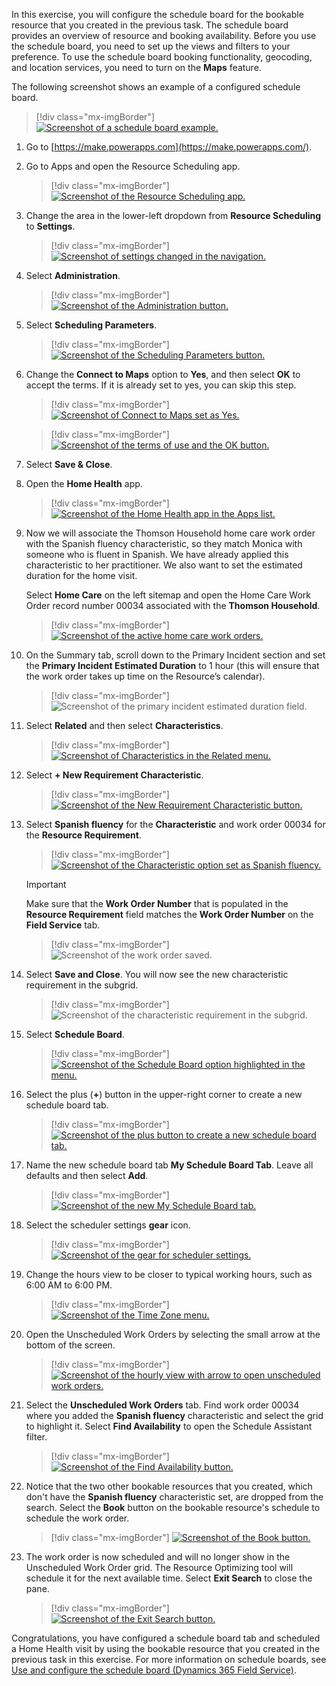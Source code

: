 In this exercise, you will configure the schedule board for the bookable resource that you created in the previous task. The schedule board provides an overview of resource and booking availability. Before you use the schedule board, you need to set up the views and filters to your preference. To use the schedule board booking functionality, geocoding, and location services, you need to turn on the **Maps** feature.

The following screenshot shows an example of a configured schedule board.

> [!div class="mx-imgBorder"]
> [![Screenshot of a schedule board example.](../media/schedule-board.png)](../media/schedule-board.png#lightbox)

1.  Go to [https://make.powerapps.com](https://make.powerapps.com/).

1.  Go to Apps and open the Resource Scheduling app.

	> [!div class="mx-imgBorder"]
	> [![Screenshot of the Resource Scheduling app.](../media/resource-scheduling.png)](../media/resource-scheduling.png#lightbox)

1.  Change the area in the lower-left dropdown from **Resource Scheduling** to **Settings**.

	> [!div class="mx-imgBorder"]
	> [![Screenshot of settings changed in the navigation.](../media/settings.png)](../media/settings.png#lightbox)

1.  Select **Administration**.

	> [!div class="mx-imgBorder"]
	> [![Screenshot of the Administration button.](../media/administration.png)](../media/administration.png#lightbox)

1.  Select **Scheduling Parameters**.

	> [!div class="mx-imgBorder"]
	> [![Screenshot of the Scheduling Parameters button.](../media/scheduling-parameters.png)](../media/scheduling-parameters.png#lightbox)

1.  Change the **Connect to Maps** option to **Yes**, and then select **OK** to accept the terms. If it is already set to yes, you can skip this step. 

	> [!div class="mx-imgBorder"]
	> [![Screenshot of Connect to Maps set as Yes.](../media/connect-maps.png)](../media/connect-maps.png#lightbox)

	> [!div class="mx-imgBorder"]
	> [![Screenshot of the terms of use and the OK button.](../media/terms.png)](../media/terms.png#lightbox)

1.  Select **Save & Close**.

1.  Open the **Home Health** app.

	> [!div class="mx-imgBorder"]
	> [![Screenshot of the Home Health app in the Apps list.](../media/home-health-app.png)](../media/home-health-app.png#lightbox)

1.  Now we will associate the Thomson Household home care work order with the Spanish fluency characteristic, so they match Monica with someone who is fluent in Spanish.  We have already applied this characteristic to her practitioner. We also want to set the estimated duration for the home visit.

	Select **Home Care** on the left sitemap and open the Home Care Work Order record number 00034 associated with the **Thomson Household**.

	> [!div class="mx-imgBorder"]
	> [![Screenshot of the active home care work orders.](../media/home-care-record.png)](../media/home-care-record.png#lightbox)

1. On the Summary tab, scroll down to the Primary Incident section and set the **Primary Incident Estimated Duration** to 1 hour (this will ensure that the work order takes up time on the Resource’s calendar).

	> [!div class="mx-imgBorder"]
	> ![Screenshot of the primary incident estimated duration field.](../media/primary-incident-duration.png)

1. Select **Related** and then select **Characteristics**.

	> [!div class="mx-imgBorder"]
	> [![Screenshot of Characteristics in the Related menu.](../media/characteristics.png)](../media/characteristics.png#lightbox)

1. Select **+ New Requirement Characteristic**.

	> [!div class="mx-imgBorder"]
	> [![Screenshot of the New Requirement Characteristic button.](../media/new-requirement-characteristic-button.png)](../media/new-requirement-characteristic-button.png#lightbox)

1. Select **Spanish fluency** for the **Characteristic** and work order 00034 for the **Resource Requirement**.

	> [!div class="mx-imgBorder"]
	> [![Screenshot of the Characteristic option set as Spanish fluency.](../media/spanish-fluency-characteristic.png)](../media/spanish-fluency-characteristic.png#lightbox)

	> [!IMPORTANT]
	> Make sure that the **Work Order Number** that is populated in the **Resource Requirement** field matches the **Work Order Number** on the **Field Service** tab.

	> [!div class="mx-imgBorder"]
	> ![Screenshot of the work order saved.](../media/saved-work-order.png)
	
1. Select **Save and Close**.  You will now see the new characteristic requirement in the subgrid.

	> [!div class="mx-imgBorder"]
	> ![Screenshot of the characteristic requirement in the subgrid.](../media/characteristic-saved.png)

1. Select **Schedule Board**.

	> [!div class="mx-imgBorder"]
	> [![Screenshot of the Schedule Board option highlighted in the menu.](../media/schedule-board-menu.png)](../media/schedule-board-menu.png#lightbox)

1. Select the plus (**+**) button in the upper-right corner to create a new schedule board tab.

	> [!div class="mx-imgBorder"]
	> [![Screenshot of the plus button to create a new schedule board tab.](../media/plus-button.png)](../media/plus-button.png#lightbox)

1. Name the new schedule board tab **My Schedule Board Tab**. Leave all defaults and then select **Add**.

	> [!div class="mx-imgBorder"]
	> [![Screenshot of the new My Schedule Board tab.](../media/my-schedule-board-tab.png)](../media/my-schedule-board-tab.png#lightbox)

1. Select the scheduler settings **gear** icon.

	> [!div class="mx-imgBorder"]
	> [![Screenshot of the gear for scheduler settings.](../media/gear.png)](../media/gear.png#lightbox)

1. Change the hours view to be closer to typical working hours, such as 6:00 AM to 6:00 PM.

	> [!div class="mx-imgBorder"]
	> [![Screenshot of the Time Zone menu.](../media/time-zone.png)](../media/time-zone.png#lightbox)

1.	Open the Unscheduled Work Orders by selecting the small arrow at the bottom of the screen.

	> [!div class="mx-imgBorder"]
	> [![Screenshot of the hourly view with arrow to open unscheduled work orders.](../media/arrow.png)](../media/arrow.png#lightbox)

1. Select the **Unscheduled Work Orders** tab. Find work order 00034 where you added the **Spanish fluency** characteristic and select the grid to highlight it. Select **Find Availability** to open the Schedule Assistant filter.

	> [!div class="mx-imgBorder"]
	> [![Screenshot of the Find Availability button.](../media/find-availability.png)](../media/find-availability.png#lightbox)

1. Notice that the two other bookable resources that you created, which don't have the **Spanish fluency** characteristic set, are dropped from the search. Select the **Book** button on the bookable resource's schedule to schedule the work order.

	> [!div class="mx-imgBorder"]
	> [![Screenshot of the Book button.](../media/book.png)](../media/book.png#lightbox)

1. The work order is now scheduled and will no longer show in the Unscheduled Work Order grid. The Resource Optimizing tool will schedule it for the next available time. Select **Exit Search** to close the pane.

	> [!div class="mx-imgBorder"]
	> [![Screenshot of the Exit Search button.](../media/exit-search.png)](../media/exit-search.png#lightbox)

Congratulations, you have configured a schedule board tab and scheduled a Home Health visit by using the bookable resource that you created in the previous task in this exercise. For more information on schedule boards, see [Use and configure the schedule board (Dynamics 365 Field Service)](/dynamics365/field-service/configure-schedule-board/?azure-portal=true).

